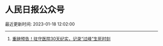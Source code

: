 # 人民日报公众号

最近更新时间: 2023-01-18 12:02:00

--- 
1. [重磅预告！驻守医院30天纪实，记录“过峰”生死时刻](https://mp.weixin.qq.com/s/3WrQPejisTy_gAOXfIOiZQ) 

